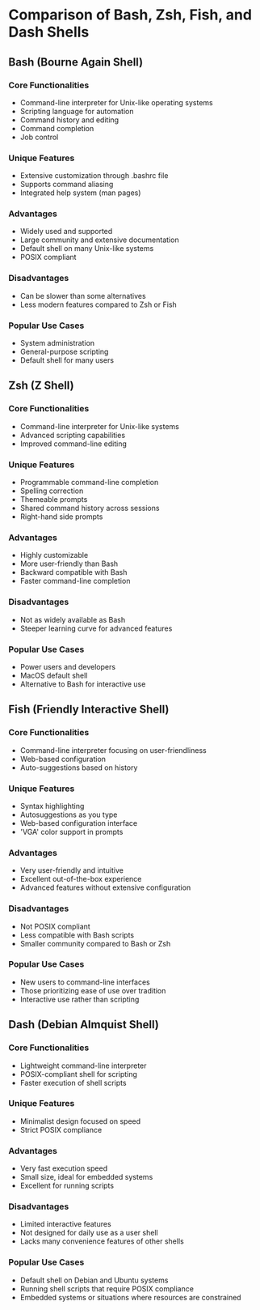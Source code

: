 # Comparison of Bash, Zsh, Fish, and Dash Shells

## Bash (Bourne Again Shell)

### Core Functionalities

- Command-line interpreter for Unix-like operating systems
- Scripting language for automation
- Command history and editing
- Command completion
- Job control

### Unique Features

- Extensive customization through .bashrc file
- Supports command aliasing
- Integrated help system (man pages)

### Advantages

- Widely used and supported
- Large community and extensive documentation
- Default shell on many Unix-like systems
- POSIX compliant

### Disadvantages

- Can be slower than some alternatives
- Less modern features compared to Zsh or Fish

### Popular Use Cases

- System administration
- General-purpose scripting
- Default shell for many users

## Zsh (Z Shell)

### Core Functionalities

- Command-line interpreter for Unix-like systems
- Advanced scripting capabilities
- Improved command-line editing

### Unique Features

- Programmable command-line completion
- Spelling correction
- Themeable prompts
- Shared command history across sessions
- Right-hand side prompts

### Advantages

- Highly customizable
- More user-friendly than Bash
- Backward compatible with Bash
- Faster command-line completion

### Disadvantages

- Not as widely available as Bash
- Steeper learning curve for advanced features

### Popular Use Cases

- Power users and developers
- MacOS default shell
- Alternative to Bash for interactive use

## Fish (Friendly Interactive Shell)

### Core Functionalities

- Command-line interpreter focusing on user-friendliness
- Web-based configuration
- Auto-suggestions based on history

### Unique Features

- Syntax highlighting
- Autosuggestions as you type
- Web-based configuration interface
- 'VGA' color support in prompts

### Advantages

- Very user-friendly and intuitive
- Excellent out-of-the-box experience
- Advanced features without extensive configuration

### Disadvantages

- Not POSIX compliant
- Less compatible with Bash scripts
- Smaller community compared to Bash or Zsh

### Popular Use Cases

- New users to command-line interfaces
- Those prioritizing ease of use over tradition
- Interactive use rather than scripting

## Dash (Debian Almquist Shell)

### Core Functionalities

- Lightweight command-line interpreter
- POSIX-compliant shell for scripting
- Faster execution of shell scripts

### Unique Features

- Minimalist design focused on speed
- Strict POSIX compliance

### Advantages

- Very fast execution speed
- Small size, ideal for embedded systems
- Excellent for running scripts

### Disadvantages

- Limited interactive features
- Not designed for daily use as a user shell
- Lacks many convenience features of other shells

### Popular Use Cases

- Default shell on Debian and Ubuntu systems
- Running shell scripts that require POSIX compliance
- Embedded systems or situations where resources are constrained

